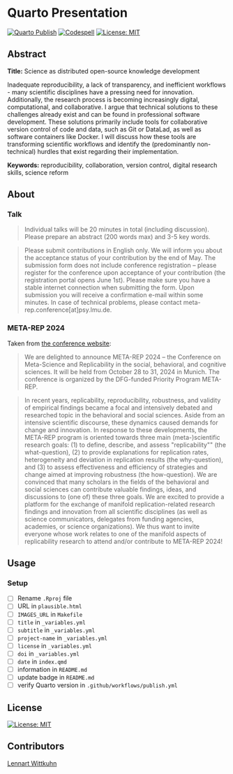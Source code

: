 # Quarto Presentation

[![Quarto Publish](https://github.com/lnnrtwttkhn/quarto-presentation/actions/workflows/publish.yml/badge.svg)](https://github.com/lnnrtwttkhn/quarto-presentation/actions/workflows/publish.yml)
[![Codespell](https://github.com/lnnrtwttkhn/quarto-presentation/actions/workflows/codespell.yml/badge.svg)](https://github.com/lnnrtwttkhn/quarto-presentation/actions/workflows/codespell.yml)
[![License: MIT](https://img.shields.io/badge/License-MIT-yellow.svg)](https://opensource.org/licenses/MIT)

## Abstract

**Title:** Science as distributed open-source knowledge development

Inadequate reproducibility, a lack of transparency, and inefficient workflows - many scientific disciplines have a pressing need for innovation.
Additionally, the research process is becoming increasingly digital, computational, and collaborative.
I argue that technical solutions to these challenges already exist and can be found in professional software development.
These solutions primarily include tools for collaborative version control of code and data, such as Git or DataLad, as well as software containers like Docker.
I will discuss how these tools are transforming scientific workflows and identify the (predominantly non-technical) hurdles that exist regarding their implementation.

**Keywords:** reproducibility, collaboration, version control, digital research skills, science reform

## About

### Talk

> Individual talks will be 20 minutes in total (including discussion). Please prepare an abstract (200 words max) and 3-5 key words.

> Please submit contributions in English only. We will inform you about the acceptance status of your contribution by the end of May. The submission form does not include conference registration – please register for the conference upon acceptance of your contribution (the registration portal opens June 1st).
Please make sure you have a stable internet connection when submitting the form. Upon submission you will receive a confirmation e-mail within some minutes. In case of technical problems, please contact meta-rep.conference[at]psy.lmu.de.

### META-REP 2024

Taken from [the conference website](https://www.conference2024.meta-rep.uni-muenchen.de/index.html):

> We are delighted to announce META-REP 2024 – the Conference on Meta-Science and Replicability in the social, behavioral, and cognitive sciences. It will be held from October 28 to 31, 2024 in Munich. The conference is organized by the DFG-funded Priority Program META-REP.

> In recent years, replicability, reproducibility, robustness, and validity of empirical findings became a focal and intensively debated and researched topic in the behavioral and social sciences. Aside from an intensive scientific discourse, these dynamics caused demands for change and innovation. In response to these developments, the META-REP program is oriented towards three main (meta-)scientific research goals: (1) to define, describe, and assess "replicability"" (the what-question), (2) to provide explanations for replication rates, heterogeneity and deviation in replication results (the why-question), and (3) to assess effectiveness and efficiency of strategies and change aimed at improving robustness (the how-question). We are convinced that many scholars in the fields of the behavioral and social sciences can contribute valuable findings, ideas, and discussions to (one of) these three goals. We are excited to provide a platform for the exchange of manifold replication-related research findings and innovation from all scientific disciplines (as well as science communicators, delegates from funding agencies, academies, or science organizations). We thus want to invite everyone whose work relates to one of the manifold aspects of replicability research to attend and/or contribute to META-REP 2024!

## Usage

### Setup

- [ ] Rename `.Rproj` file
- [ ] URL in `plausible.html`
- [ ] `IMAGES_URL` in `Makefile`
- [ ] `title` in `_variables.yml`
- [ ] `subtitle` in `_variables.yml`
- [ ] `project-name` in `_variables.yml`
- [ ] `license` in `_variables.yml`
- [ ] `doi` in `_variables.yml`
- [ ] `date` in `index.qmd`
- [ ] information in `README.md`
- [ ] update badge in `README.md`
- [ ] verify Quarto version in `.github/workflows/publish.yml`

## License

[![License: MIT](https://img.shields.io/badge/License-MIT-yellow.svg)](https://opensource.org/licenses/MIT)

## Contributors

[Lennart Wittkuhn](mailto:lennart.wittkuhn@uni-hamburg.de)
